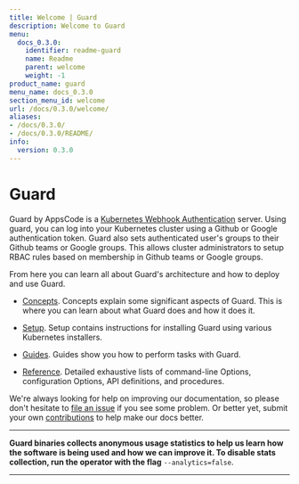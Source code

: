 ```yaml
---
title: Welcome | Guard
description: Welcome to Guard
menu:
  docs_0.3.0:
    identifier: readme-guard
    name: Readme
    parent: welcome
    weight: -1
product_name: guard
menu_name: docs_0.3.0
section_menu_id: welcome
url: /docs/0.3.0/welcome/
aliases:
- /docs/0.3.0/
- /docs/0.3.0/README/
info:
  version: 0.3.0
---
```


# Guard

Guard by AppsCode is a [Kubernetes Webhook Authentication](https://kubernetes.io/docs/admin/authentication/#webhook-token-authentication) server. Using guard, you can log into your Kubernetes cluster using a Github or Google authentication token. Guard also sets authenticated user's groups to their Github teams or Google groups. This allows cluster administrators to setup RBAC rules based on membership in Github teams or Google groups.

From here you can learn all about Guard's architecture and how to deploy and use Guard.

- [Concepts](/docs/0.3.0/concepts/). Concepts explain some significant aspects of Guard. This is where you can learn about what Guard does and how it does it.

- [Setup](/docs/0.3.0/setup/). Setup contains instructions for installing Guard using various Kubernetes installers.

- [Guides](/docs/0.3.0/guides/). Guides show you how to perform tasks with Guard.

- [Reference](/docs/0.3.0/reference/). Detailed exhaustive lists of
command-line Options, configuration Options, API definitions, and procedures.

We're always looking for help on improving our documentation, so please don't hesitate to [file an issue](https://github.com/appscode/guard/issues/new) if you see some problem. Or better yet, submit your own [contributions](/docs/0.3.0/CONTRIBUTING) to help
make our docs better.

---

**Guard binaries collects anonymous usage statistics to help us learn how the software is being used and how we can improve it. To disable stats collection, run the operator with the flag** `--analytics=false`.

---
